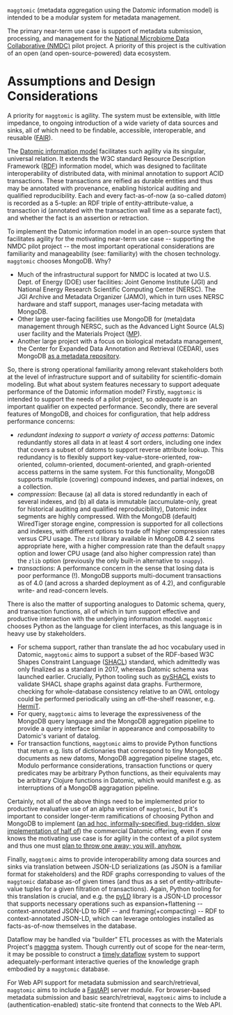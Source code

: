 `maggtomic` (*m*etadata *agg*regation using the Da*tomic* information model) is intended to be a
modular system for metadata management.

The primary near-term use case is support of metadata submission, processing, and management for the
[National Microbiome Data Collaborative (NMDC)](https://microbiomedata.org/) pilot project. A priority of
this project is the cultivation of an open (and open-source-powered) data ecosystem.

# Assumptions and Design Considerations

A priority for `maggtomic` is agility. The system must be extensible, with little impedance, to ongoing
introduction of a wide variety of data sources and sinks, all of which need to be findable, accessible,
interoperable, and reusable ([FAIR](https://doi.org/10.1038/sdata.2016.18)).

The [Datomic information model](https://www.infoq.com/articles/Datomic-Information-Model/) facilitates
such agility via its singular, universal relation. It extends the W3C standard
Resource Description Framework ([RDF](https://www.w3.org/TR/2014/REC-rdf11-concepts-20140225/)) information
model, which was designed to facilitate interoperability of distributed data,
with minimal annotation to support ACID transactions. These transactions are reified as durable entities and thus
 may be annotated with provenance, enabling historical auditing and qualified reproducibility. Each and
 every fact-as-of-now (a so-called *datom*) is recorded as a 5-tuple: an RDF triple of entity-attribute-value,
 a transaction id (annotated with
 the transaction wall time as a separate fact), and whether the fact is an assertion or retraction.

To implement the Datomic information model in an open-source system that facilitates agility
for the motivating near-term use case -- supporting the NMDC pilot project -- the most important operational
considerations are familiarity and manageability (see: familiarity) with the chosen technology. `maggtomic`
chooses MongoDB. Why? 
- Much of the infrastructural support for NMDC is located at two U.S. Dept. of Energy (DOE)
user facilities: Joint Genome Institute (JGI) and National Energy Research Scientific Computing Center (NERSC).
The JGI Archive and Metadata Organizer (JAMO), which in turn uses NERSC hardware and staff support,
manages user-facing metadata with MongoDB.
- Other large user-facing facilities use MongoDB for (meta)data management through NERSC,
such as the Advanced Light Source (ALS) user facility and the
Materials Project ([MP](https://materialsproject.org/)).
- Another large project with a focus on biological metadata management, the
Center for Expanded Data Annotation and Retrieval (CEDAR),
uses MongoDB [as a metadata repository](https://doi.org/10.1093/database/baz059).

So, there is strong operational familiarity among relevant stakeholders both at the level of infrastructure
support and of suitability for scientific-domain modeling. But what about system features necessary to
support adequate performance of the Datomic information model? Firstly, `maggtomic` is intended to support
the needs of a pilot project, so *adequate* is an important qualifier on expected performance. Secondly, there
are several features of MongoDB, and choices for configuration, that help address performance concerns:
- *redundant indexing to support a variety of access patterns*: Datomic redundantly stores all data in at
least 4 sort orders, including one index that covers a subset of datoms to support reverse attribute lookup. This
redundancy is to flexibly support key-value-store-oriented, row-oriented, column-oriented, document-oriented,
and graph-oriented access patterns in the same system.
For this functionality, MongoDB supports multiple (covering) compound indexes, and partial indexes,
on a collection.
- *compression*: Because (a) all data is stored redundantly in each of several indexes, and (b) all data is
immutable (accumulate-only, great for historical auditing and qualified reproducibility), Datomic index segments
are highly compressed. With the MongoDB (default) WiredTiger storage engine, compression is supported for all
collections and indexes, with different options to trade off higher compression rates versus CPU usage. The
`zstd` library available in MongoDB 4.2 seems appropriate here, with a higher compression rate than the default
`snappy` option and lower CPU usage (and also higher compression rate) than the `zlib` option (previously the
only built-in alternative to `snappy`).
- *transactions*: A performance concern in the sense that losing data is poor performance (!). MongoDB supports
multi-document transactions as of 4.0 (and across a sharded deployment as of 4.2), and configurable write- and
read-concern levels.

There is also the matter of supporting analogues to Datomic schema, query, and
transaction functions, all of which in turn support effective and productive interaction with the underlying
information model. `maggtomic` chooses Python as the language for client interfaces, as this language
is in heavy use by stakeholders.
- For schema support, rather than translate the ad hoc vocabulary used in
Datomic, `maggtomic` aims to support a subset of the RDF-based W3C Shapes Constraint Language
([SHACL](https://www.w3.org/TR/shacl/)) standard, which admittedly was only finalized as a standard in 2017,
whereas Datomic schema was launched earlier. Crucially, Python tooling such as
[pySHACL](https://github.com/RDFLib/pySHACL) exists to validate SHACL shape graphs against data graphs.
Furthermore, checking for whole-database consistency relative to an OWL ontology could be performed periodically
using an off-the-shelf reasoner, e.g. [HermiT](http://www.hermit-reasoner.com/).
- For query, `maggtomic` aims to leverage the expressiveness of the MongoDB query language and the MongoDB
aggregation pipeline to provide a query interface similar in appearance and composability to Datomic's
variant of datalog.
- For transaction functions, `maggtomic` aims to provide Python functions that return e.g. lists of
dictionaries that correspond to tiny MongoDB documents as new datoms, MongoDB aggregation pipeline stages, etc.
Modulo performance considerations, transaction functions or query predicates may be arbitrary Python functions,
as their equivalents may be arbitrary Clojure functions in Datomic, which would manifest e.g. as interruptions
of a MongoDB aggragation pipeline.

Certainly, not all of the above things need to be implemented prior to productive evaluative use of an
alpha version of `maggtomic`, but it's important to consider longer-term ramifications of choosing Python
and MongoDB to implement
([an ad hoc, informally-specified, bug-ridden, slow implementation of half of](https://en.wikipedia.org/wiki/Greenspun%27s_tenth_rule)) the commercial Datomic offering,
even if one knows the motivating use case is for agility in the context
of a pilot system and thus one must
[plan to throw one away; you will, anyhow.](https://www.tbray.org/ongoing/When/200x/2008/08/22/Build-One-to-Throw-Away)

Finally, `maggtomic` aims to provide interoperability among data sources and sinks via translation between
JSON-LD serializations (as JSON is a familiar format for stakeholders) and the RDF graphs corresponding
to values of the `maggtomic` database as-of given times (and thus as a set of entity-attribute-value tuples
for a given filtration of transactions). Again, Python tooling for this translation is crucial, and e.g.
the [pyLD](https://github.com/digitalbazaar/pyld) library is a JSON-LD processor that supports necessary
operations such as expansion+flattening -- context-annotated JSON-LD to RDF -- and
framing(+compacting) -- RDF to context-annotated JSON-LD, which can leverage ontologies installed as
facts-as-of-now themselves in the database.

Dataflow may be handled via "builder" ETL processes as with the Materials Project's
[maggma](https://github.com/materialsproject/maggma) system. Though currently out of scope for the near-term,
it may be possible to construct a [timely dataflow](https://timelydataflow.github.io/timely-dataflow/) system
to support adequately-performant interactive queries of the knowledge graph embodied by a `maggtomic` database.

For Web API support for metadata submission and search/retrieval,
`maggtomic` aims to include a [FastAPI](https://fastapi.tiangolo.com/) server module. For browser-based
metadata submission and basic search/retrieval, `maggtomic` aims to include a (authentication-enabled)
static-site frontend that connects to the Web API.
